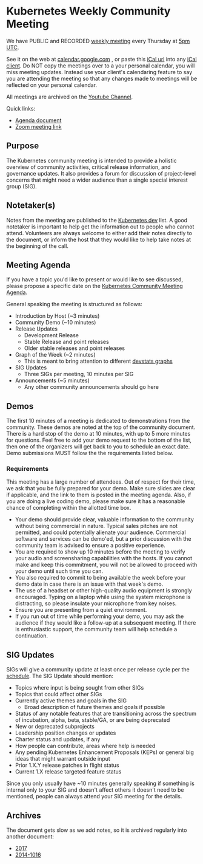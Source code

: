 # Kubernetes Weekly Community Meeting

We have PUBLIC and RECORDED [weekly meeting](https://zoom.us/my/kubernetescommunity) every Thursday at [5pm UTC](https://www.google.com/search?q=5pm+UTC).
 
See it on the web at [calendar.google.com](https://calendar.google.com/calendar/embed?src=cgnt364vd8s86hr2phapfjc6uk%40group.calendar.google.com&ctz=America/Los_Angeles) , or paste this [iCal url](https://calendar.google.com/calendar/ical/cgnt364vd8s86hr2phapfjc6uk%40group.calendar.google.com/public/basic.ics) into any [iCal client](https://en.wikipedia.org/wiki/ICalendar). Do NOT copy the meetings over to a your personal calendar, you will miss meeting updates. Instead use your client's calendaring feature to say you are attending the meeting so that any changes made to meetings will be reflected on your personal calendar. 

All meetings are archived on the [Youtube Channel](https://www.youtube.com/playlist?list=PL69nYSiGNLP1pkHsbPjzAewvMgGUpkCnJ).

Quick links:

- [Agenda document](http://bit.ly/k8scommunity)
- [Zoom meeting link](https://zoom.us/my/kubernetescommunity)

## Purpose

The Kubernetes community meeting is intended to provide a holistic overview of community activities, critical release information, and governance updates. 
It also provides a forum for discussion of project-level concerns that might need a wider audience than a single special interest group (SIG).

## Notetaker(s)

Notes from the meeting are published to the [Kubernetes dev](https://groups.google.com/forum/#!forum/kubernetes-dev) list. 
A good notetaker is important to help get the information out to people who cannot attend. 
Volunteers are always welcome to either add their notes directly to the document, or inform the host that they would like to help take notes at the beginning of the call.

## Meeting Agenda

If you have a topic you'd like to present or would like to see discussed,
please propose a specific date on the [Kubernetes Community Meeting Agenda](http://bit.ly/k8scommunity).

General speaking the meeting is structured as follows:

- Introduction by Host (~3 minutes)
- Community Demo (~10 minutes)
- Release Updates
  - Development Release
  - Stable Release and point releases
  - Older stable releases and point releases
- Graph of the Week (~2 minutes)
  - This is meant to bring attention to different [devstats graphs](https://k8s.devstats.cncf.io/)
- SIG Updates
  - Three SIGs per meeting, 10 minutes per SIG 
- Announcements (~5 minutes)
  - Any other community announcements should go here

## Demos

The first 10 minutes of a meeting is dedicated to demonstrations from the community. 
These demos are noted at the top of the community document. 
There is a hard stop of the demo at 10 minutes, with up to 5 more minutes for questions.
Feel free to add your demo request to the bottom of the list, then one of the organizers will get back to you to schedule an exact date. 
Demo submissions MUST follow the the requirements listed below. 

### Requirements

This meeting has a large number of attendees. 
Out of respect for their time, we ask that you be fully prepared for your demo. Make sure slides are clear if applicable, and the link to them is posted in the meeting agenda. 
Also, if you are doing a live coding demo, please make sure it has a reasonable chance of completing within the allotted time box.

- Your demo should provide clear, valuable information to the community without being commercial in nature. Typical sales pitches are not permitted, and could potentially alienate your audience. Commercial software and services can be demo'ed, but a prior discussion with the community team is advised to ensure a positive experience.
- You are required to show up 10 minutes before the meeting to verify your audio and screensharing capabilities with the hosts. If you cannot make and keep this commitment, you will not be allowed to proceed with your demo until such time you can.
- You also required to commit to being available the week before your demo date in case there is an issue with that week's demo.
- The use of a headset or other high-quality audio equipment is strongly encouraged. Typing on a laptop while using the system microphone is distracting, so please insulate your microphone from key noises.
- Ensure you are presenting from a quiet environment.
- If you run out of time while performing your demo, you may ask the audience if they would like a follow-up at a subsequent meeting. If there is enthusiastic support, the community team will help schedule a continuation.

## SIG Updates

SIGs will give a community update at least once per release cycle per the [schedule](https://docs.google.com/spreadsheets/d/1adztrJ05mQ_cjatYSnvyiy85KjuI6-GuXsRsP-T2R3k).
The SIG Update should mention:

- Topics where input is being sought from other SIGs
- Topics that could affect other SIGs
- Currently active themes and goals in the SIG
  - Broad description of future themes and goals if possible
- Status of any notable features that are transitioning across the spectrum of incubation, alpha, beta, stable/GA, or are being deprecated
- New or deprecated subprojects
- Leadership position changes or updates
- Charter status and updates, if any
- How people can contribute, areas where help is needed
- Any pending Kubernetes Enhancement Proposals (KEPs) or general big ideas that might warrant outside input
- Prior 1.X.Y release patches in flight status
- Current 1.X release targeted feature status

Since you only usually have ~10 minutes generally speaking if something is internal only to your SIG and doesn't affect others it doesn't need to be mentioned, people can always attend your SIG meeting for the details.

## Archives

The document gets slow as we add notes, so it is archived regularly into another document:

- [2017](https://docs.google.com/document/d/1sAH-74kIGROvM5MhyAkbJPVcuE9-RDHiOqfv_4PAGdw/edit#heading=h.en8cy6hno0c6)
- [2014-1016](https://docs.google.com/a/google.com/document/d/1fcs_POhXJCL1dqYrG3IxE4Ivh8jh2JYLCCdgRmBQeb8/edit?usp=sharing) 
